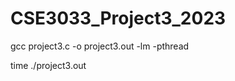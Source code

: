 # CSE3033_Project3_2023


gcc project3.c -o project3.out -lm -pthread

time ./project3.out <startOfTheRange> <endOfTheRange> <threadNumber> <methodNumber>